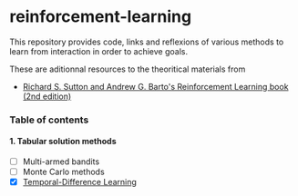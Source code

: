 # reinforcement-learning

This repository provides code, links and reflexions of various methods to learn from interaction in order to achieve goals.

These are aditionnal resources to the theoritical materials from

* [Richard S. Sutton and Andrew G. Barto's Reinforcement Learning book (2nd edition)](http://incompleteideas.net/book/RLbook2018.pdf)

### Table of contents

#### 1. Tabular solution methods

* [ ] Multi-armed bandits
* [ ] Monte Carlo methods
* [x] [Temporal-Difference Learning](https://github.com/ml-is-the-new-cool/reinforcement-learning/tree/master/TD-learning)
